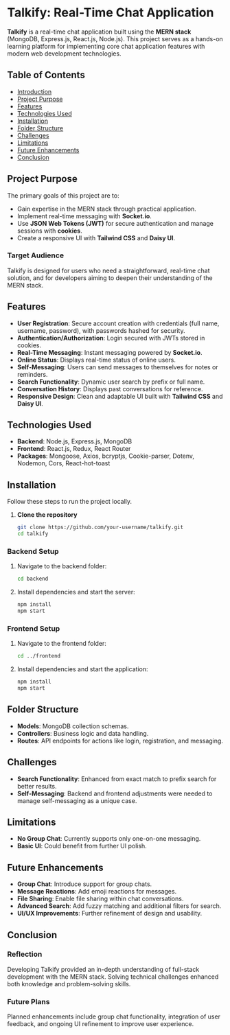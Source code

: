 

# Talkify: Real-Time Chat Application

**Talkify** is a real-time chat application built using the **MERN stack** (MongoDB, Express.js, React.js, Node.js). This project serves as a hands-on learning platform for implementing core chat application features with modern web development technologies.

## Table of Contents
- [Introduction](#introduction)
- [Project Purpose](#project-purpose)
- [Features](#features)
- [Technologies Used](#technologies-used)
- [Installation](#installation)
- [Folder Structure](#folder-structure)
- [Challenges](#challenges)
- [Limitations](#limitations)
- [Future Enhancements](#future-enhancements)
- [Conclusion](#conclusion)

## Project Purpose
The primary goals of this project are to:
- Gain expertise in the MERN stack through practical application.
- Implement real-time messaging with **Socket.io**.
- Use **JSON Web Tokens (JWT)** for secure authentication and manage sessions with **cookies**.
- Create a responsive UI with **Tailwind CSS** and **Daisy UI**.

### Target Audience
Talkify is designed for users who need a straightforward, real-time chat solution, and for developers aiming to deepen their understanding of the MERN stack.

## Features
- **User Registration**: Secure account creation with credentials (full name, username, password), with passwords hashed for security.
- **Authentication/Authorization**: Login secured with JWTs stored in cookies.
- **Real-Time Messaging**: Instant messaging powered by **Socket.io**.
- **Online Status**: Displays real-time status of online users.
- **Self-Messaging**: Users can send messages to themselves for notes or reminders.
- **Search Functionality**: Dynamic user search by prefix or full name.
- **Conversation History**: Displays past conversations for reference.
- **Responsive Design**: Clean and adaptable UI built with **Tailwind CSS** and **Daisy UI**.

## Technologies Used
- **Backend**: Node.js, Express.js, MongoDB
- **Frontend**: React.js, Redux, React Router
- **Packages**: Mongoose, Axios, bcryptjs, Cookie-parser, Dotenv, Nodemon, Cors, React-hot-toast

## Installation
Follow these steps to run the project locally.

1. **Clone the repository**
    ```bash
    git clone https://github.com/your-username/talkify.git
    cd talkify
    ```

### Backend Setup
1. Navigate to the backend folder:
    ```bash
    cd backend
    ```
2. Install dependencies and start the server:
    ```bash
    npm install
    npm start
    ```

### Frontend Setup
1. Navigate to the frontend folder:
    ```bash
    cd ../frontend
    ```
2. Install dependencies and start the application:
    ```bash
    npm install
    npm start
    ```

## Folder Structure
- **Models**: MongoDB collection schemas.
- **Controllers**: Business logic and data handling.
- **Routes**: API endpoints for actions like login, registration, and messaging.

## Challenges
- **Search Functionality**: Enhanced from exact match to prefix search for better results.
- **Self-Messaging**: Backend and frontend adjustments were needed to manage self-messaging as a unique case.

## Limitations
- **No Group Chat**: Currently supports only one-on-one messaging.
- **Basic UI**: Could benefit from further UI polish.

## Future Enhancements
- **Group Chat**: Introduce support for group chats.
- **Message Reactions**: Add emoji reactions for messages.
- **File Sharing**: Enable file sharing within chat conversations.
- **Advanced Search**: Add fuzzy matching and additional filters for search.
- **UI/UX Improvements**: Further refinement of design and usability.

## Conclusion
### Reflection
Developing Talkify provided an in-depth understanding of full-stack development with the MERN stack. Solving technical challenges enhanced both knowledge and problem-solving skills.

### Future Plans
Planned enhancements include group chat functionality, integration of user feedback, and ongoing UI refinement to improve user experience.
